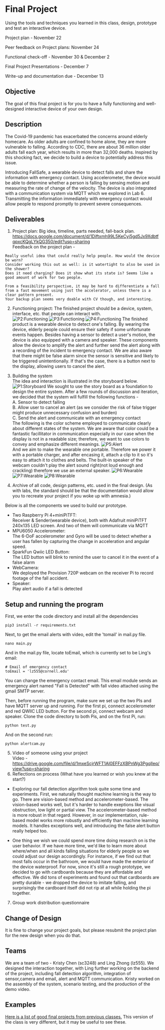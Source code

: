 # Final Project

Using the tools and techniques you learned in this class, design, prototype and test an interactive device.

Project plan - November 22

Peer feedback on Project plans: November 24

Functional check-off - November 30 & December 2

Final Project Presentations - December 7

Write-up and documentation due - December 13

## Objective

The goal of this final project is for you to have a fully functioning and well-designed interactive device of your own design.
 
## Description

The Covid-19 pandemic has exacerbated the concerns around elderly homecare. As older adults are confined to home alone, they are more vulnerable to falling. According to CDC, there are about 36 million older adults fall each year, which results in more than 32,000 deaths. Inspired by this shocking fact, we decide to build a device to potentially address this issue.

Introducing FallSafe, a wearable device to detect falls and share the information with emergency contact. Using accelerometer, the device would be able to determine whether a person is falling by sensing motion and measuring the rate of change of the velocity. The device is also integrated with a communication system via MQTT which we explored in Lab 6. Transmitting the information immediately with emergency contact would allow people to respond promptly to prevent severe consequences.

## Deliverables

1. Project plan: Big idea, timeline, parts needed, fall-back plan. <br />
https://docs.google.com/document/d/1Diftxmh99L5KeCyj5gd5Jx9XdbtfqpxcKQgLYkQG350/edit?usp=sharing <br />
Feedback on the project plan -
```
Really useful idea that could really help people. How would the device be worn? 
Consider working this out as well: is it watertight to also be used in the shower? 
Does it need charging? Does it show what its state is? Seems like a good amount of work for two people.
```
```
From a feasibility perspective, it may be hard to differentiate a fall 
from a fast movement using just the accelerator, unless there is a clear pattern present. 
Your backup plan seems very doable with CV though, and interesting.
```

2. Functioning project: The finished project should be a device, system, interface, etc. that people can interact with. <br />
![P2:Functioning](https://github.com/kchen1009/Interactive-Lab-Hub/blob/Fall2021/Final%20Project/Project1.jpeg)
![P3:Functioning](https://github.com/kchen1009/Interactive-Lab-Hub/blob/Fall2021/Final%20Project/Project2-1.jpg)
![P4:Functioning](https://github.com/kchen1009/Interactive-Lab-Hub/blob/Fall2021/Final%20Project/Project3.png)
The finished product is a wearable device to detect one's falling. By wearing the device, elderly people could ensure their safety if some unfortunate events happen. Besides having a sensor to detect a user's motion, the device is also equipped with a camera and speaker. These components allow the device to amplify the alert and further send the alert along with a recording of the incident to emergency contact. We are also aware that there might be false alarm since the sensor is sensitive and likely to be triggered unintentionally. If that's the case, there is a button next to the display, allowing users to cancel the alert.



3. Building the system <br />
The idea and interaction is illustrated in the storyboard below.
![P1:Storyboard](https://github.com/kchen1009/Interactive-Lab-Hub/blob/Fall2021/Final%20Project/Storyboard.JPG)
We sought to use the story board as a foundation to design the entire system. After a few rounds of discussion and iteration, we decided that the system will fulfill the following functions - <br />
A. Sensor to detect falling <br />
B. Allow user to cancel an alert (as we consider the risk of false trigger might produce unnecessary confusion and burden) <br />
C. Send the alert and communicate with an emergency contact <br />
The following is the color scheme employed to communicate clearly about different states of the system. We are aware that color could be a fantastic facillitator in communication especially in our case when the display is not in a readable size; therefore, we want to use colors to convey and emphasize different meanings.
![P5:Alert](https://github.com/lingz18/IDD-Final/blob/master/Alert.png)<br />
And we aim to make the wearable one portable. Therefore we power it with a portable charger, and after encasing it, attach a clip to it so it's easy to attach it to clothes and belts. The built-in speaker of the webcam couldn't play the alert sound right(not loud enough and crackling) therefore we use an external speaker.
![P6:Wearable](https://github.com/lingz18/IDD-Final/blob/master/Project4.jpg)
![P7:Wearable](https://github.com/lingz18/IDD-Final/blob/master/Project5.jpg)
![P8:Wearable](https://github.com/lingz18/IDD-Final/blob/master/Project6.jpg)



4. Archive of all code, design patterns, etc. used in the final design. (As with labs, the standard should be that the documentation would allow you to recreate your project if you woke up with amnesia.) <br />


Below is all the components we used to build our prototype.

* Two Raspberry Pi 4+miniPiTFT:<br />
  Receiver & Sender(wearable device), both with Adafruit miniPiTFT 240x135 LED screen. And two of them will communicate via MQTT
* MPU6050 Accelerometer:<br />
  The 6-DoF accelerometer and Gyro will be used to detect whether a user has fallen by capturing the change in acceleration and angular speed.
* SparkFun Qwiic LED Button:<br />
  The LED button will blink to remind the user to cancel it in the event of a false alarm
* WebCamera:<br />
  We deployed the Provision 720P webcam on the receiver Pi to record footage of the fall accident. 
* Speaker:<br />
  Play alert audio if a fall is detected




## Setup and running the program

First, we enter the code directory and install all the dependencies
```
pip3 install -r requirements.txt 
```
Next, to get the email alerts with video, edit the 'tomail' in mail.py file.
```
nano main.py
```
And in the mail.py file, locate toEmail, which is currently set to be Ling's email:
```
# Email of emergency contact
toEmail = 'lz555@cornell.edu' 
```
You can change the emergency contact email. This email module sends an emergency alert named "Fall is Detected" with fall video attached using the gmail SMTP server.


Then, before running the program, make sure we set up the two PIs and have MQTT server up and running. For the first pi, connect accelerometer and red QWIIC LED button. For the second pi, connect webcam and speaker. Clone the code directory to both Pis, and on the first Pi, run:
```
python test.py
```
And on the second run:
```
python alertcam.py
```


5. Video of someone using your project <br />
Video - https://drive.google.com/file/d/1mxeScjrWFT1AI0EFFzXBPnWg3Pgqlleq/view?usp=sharing
6. Reflections on process (What have you learned or wish you knew at the start?) <br />

* Exploring our fall detection algorithm took quite some time and experiments. First, we naturally thought machine learning is the way to go. There are vision-based method and accelerometer-based. The vision-based works well, but it's harder to handle exeptions like visual obstruction, low light or partial view. The accelerometer-based method is more robust in that regard. However, in our implementation, rule-based model works more robustly and efficiently than machine learning models. It handles exceptions well, and introducing the false alert button really helped too.


* One thing we wish we could spend more time doing research on is the user behavior. If we have more time, we'd like to learn more about where/when and all kinds falling situations for elderly people so we could adjust our design accordingly. For instance, if we find out that most falls occur in the bathroom, we would have made the exterior of the device waterproof. For now, since it's still a rough prototype, we decided to go with cardboards because they are affordable and effective. We did tons of experiments and found out that cardboards are pretty durable - we dropped the device to imitate falling, and surprisingly the cardboard itself did not rip at all while holding the pi together. <br />




7. Group work distribution questionnaire

## Change of Design

It is fine to change your project goals, but please resubmit the project plan for the new design when you do that.


## Teams
We are a team of two - Kristy Chen (sc3248) and Ling Zhong (lz555). We designed the interaction together, with Ling further working on the backend of the project, including fall detection algorithm, integration of sensor,camera and email, alert and MQTT communication. Kristy worked on the assembly of the system, scenario testing, and the production of the demo video.

## Examples

[Here is a list of good final projects from previous classes.](https://github.com/FAR-Lab/Developing-and-Designing-Interactive-Devices/wiki/Previous-Final-Projects)
This version of the class is very different, but it may be useful to see these.